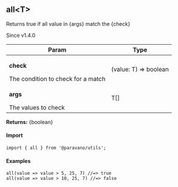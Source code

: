 <h2>all&lt;T&gt;</h2>
<p>Returns true if all value in {args} match the {check}</p>
<p>Since v1.4.0</p>
<table>
      <thead>
      <tr>
        <th>Param</th>
        <th>Type</th></tr>
      </thead>
      <tbody><tr><td><p><b>check</b></p>The condition to check for a match</td><td>(value: T) =&gt; boolean</td></tr><tr><td><p><b>args</b></p>The values to check</td><td>T[]</td></tr></tbody>
    </table><p><b>Returns:</b> {boolean}</p>
<h4>Import</h4>

```
import { all } from '@paravano/utils';
```

  <h4>Examples</h4>




```    
all(value => value > 5, 25, 7) //=> true
all(value => value > 10, 25, 7) //=> false
```

    